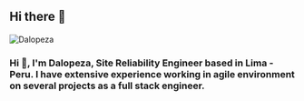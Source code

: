 ## Hi there 👋
<img src="http://dalopeza.epizy.com/dalo2024.jpg" align="center" alt="Dalopeza">
&emsp;
<h3 align="left">Hi 👋, I'm Dalopeza, Site Reliability Engineer based in Lima - Peru. I have extensive experience working in agile environment on several projects as a full stack engineer.</h3>
&emsp;

<!--
**dalopeza/dalopeza** is a ✨ _special_ ✨ repository because its `README.md` (this file) appears on your GitHub profile.

Here are some ideas to get you started:

- 🔭 I’m currently working on ...
- 🌱 I’m currently learning ...
- 👯 I’m looking to collaborate on ...
- 🤔 I’m looking for help with ...
- 💬 Ask me about ...
- 📫 How to reach me: ...
- 😄 Pronouns: ...
- ⚡ Fun fact: ...
-->
